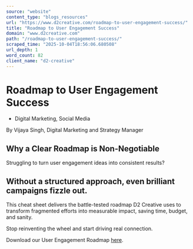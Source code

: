 ```yaml
---
source: "website"
content_type: "blogs_resources"
url: "https://www.d2creative.com/roadmap-to-user-engagement-success/"
title: "Roadmap to User Engagement Success"
domain: "www.d2creative.com"
path: "/roadmap-to-user-engagement-success/"
scraped_time: "2025-10-04T18:56:06.680508"
url_depth: 1
word_count: 82
client_name: "d2-creative"
---
```


# Roadmap to User Engagement Success

*   Digital Marketing, Social Media

By Vijaya Singh, Digital Marketing and Strategy Manager

## Why a Clear Roadmap is Non-Negotiable

Struggling to turn user engagement ideas into consistent results?

## Without a structured approach, even brilliant campaigns fizzle out.

This cheat sheet delivers the battle-tested roadmap D2 Creative uses to transform fragmented efforts into measurable impact, saving time, budget, and sanity.

Stop reinventing the wheel and start driving real connection.

Download our User Engagement Roadmap [here](https://www.d2creative.com/wp-content/uploads/2025/06/100117_2-I311-User-Engagement-Roadmap-LinkedIn.pdf).